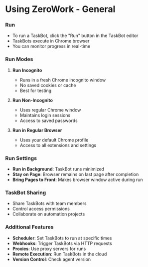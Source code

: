 # Using ZeroWork - General

### Run
- To run a TaskBot, click the "Run" button in the TaskBot editor
- TaskBots execute in Chrome browser
- You can monitor progress in real-time

### Run Modes
1. **Run Incognito**
   - Runs in a fresh Chrome incognito window
   - No saved cookies or cache
   - Best for testing

2. **Run Non-Incognito**
   - Uses regular Chrome window
   - Maintains login sessions
   - Access to saved passwords

3. **Run in Regular Browser**
   - Uses your default Chrome profile
   - Access to all extensions and settings

### Run Settings
- **Run in Background**: TaskBot runs minimized
- **Stay on Page**: Browser remains on last page after completion
- **Bring Pages to Front**: Makes browser window active during run

### TaskBot Sharing
- Share TaskBots with team members
- Control access permissions
- Collaborate on automation projects

### Additional Features
- **Scheduler**: Set TaskBots to run at specific times
- **Webhooks**: Trigger TaskBots via HTTP requests
- **Proxies**: Use proxy servers for runs
- **Remote Execution**: Run TaskBots in the cloud
- **Version Control**: Check agent version
